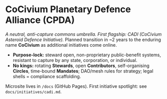 # CoCivium Planetary Defence Alliance (CPDA)
*A neutral, anti-capture commons umbrella. First flagship: CADI (CoCivium Asteroid Defence Initiative).*
Planned transition in ~2 years to the enduring name **CoCivium** as additional initiatives come online.

- **Purpose-lock:** steward open, non-proprietary public-benefit systems, resistant to capture by any state, corporation, or individual.
- **No kings:** rotating **Stewards**, open **Contributors**, self-organising **Circles**, time-bound **Mandates**; DAO/mesh rules for strategy; legal shells = compliance scaffolding.

Microsite lives in `/docs` (GitHub Pages). First initiative spotlight: see `docs/initiatives/cadi.md`.
